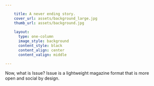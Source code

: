 ```yaml
---

    title: A never ending story.
    cover_url: assets/background_large.jpg
    thumb_url: assets/background.jpg
    
    layout:
      type: one-column
      image_style: background
      content_style: black
      content_align: center
      content_valign: middle

---
```


Now, what is Issue? Issue is a lightweight magazine format that is more open and social by design.